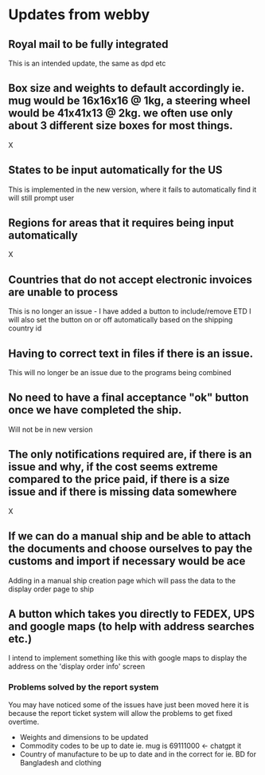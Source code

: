 # Updates from webby

## Royal mail to be fully integrated
This is an intended update, the same as dpd etc

## Box size and weights to default accordingly ie. mug would be 16x16x16 @ 1kg, a steering wheel would be 41x41x13 @ 2kg. we often use only about 3 different size boxes for most things.
X

## States to be input automatically for the US
This is implemented in the new version, where it fails to automatically find it will still prompt user

## Regions for areas that it requires being input automatically
X

## Countries that do not accept electronic invoices are unable to process
This is no longer an issue - I have added a button to include/remove ETD
I will also set the button on or off automatically based on the shipping country id

## Having to correct text in files if there is an issue.
This will no longer be an issue due to the programs being combined

## No need to have a final acceptance "ok" button once we have completed the ship.
Will not be in new version

## The only notifications required are, if there is an issue and why, if the cost seems extreme compared to the price paid, if there is a size issue and if there is missing data somewhere
X

## If we can do a manual ship and be able to attach the documents and choose ourselves to pay the customs and import if necessary would be ace
Adding in a manual ship creation page which will pass the data to the display order page to ship

## A button which takes you directly to FEDEX, UPS and google maps (to help with address searches etc.)
I intend to implement something like this with google maps to display the address on the 'display order info' screen


### Problems solved by the report system
You may have noticed some of the issues have just been moved here it is because the report ticket system will allow the problems to get fixed overtime.
- Weights and dimensions to be updated
- Commodity codes to be up to date ie. mug is 69111000 <- chatgpt it
- Country of manufacture to be up to date and in the correct for ie. BD for Bangladesh and clothing
